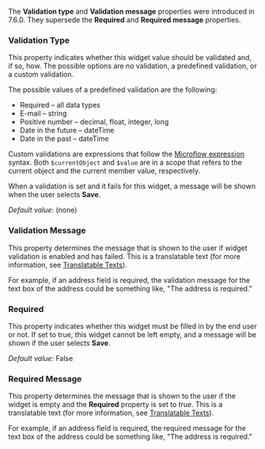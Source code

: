 <div class="alert alert-info">

The <strong>Validation type</strong> and <strong>Validation message</strong> properties were introduced in 7.6.0. They supersede the <strong>Required</strong> and <strong>Required message</strong> properties.

</div>

### Validation Type

This property indicates whether this widget value should be validated and, if so, how. The possible options are no validation, a predefined validation, or a custom validation.

The possible values of a predefined validation are the following:

* Required – all data types
* E-mail – string
* Positive number – decimal, float, integer, long
* Date in the future – dateTime
* Date in the past – dateTime

Custom validations are expressions that follow the [Microflow expression](/refguide7/expressions/) syntax. Both `$currentObject` and `$value` are in a scope that refers to the current object and the current member value, respectively.

When a validation is set and it fails for this widget, a message will be shown when the user selects **Save**.

*Default value:* (none)

### Validation Message

This property determines the message that is shown to the user if widget validation is enabled and has failed. This is a translatable text (for more information, see [Translatable Texts](/refguide7/translatable-texts/)).

<div class="alert alert-info">

For example, if an address field is required, the validation message for the text box of the address could be something like, "The address is required."

</div>

### Required

This property indicates whether this widget must be filled in by the end user or not. If set to true, this widget cannot be left empty, and a message will be shown if the user selects **Save**.

*Default value:* False

### Required Message

This property determines the message that is shown to the user if the widget is empty and the **Required** property is set to *true*. This is a translatable text (for more information, see [Translatable Texts](/refguide7/translatable-texts/)).

<div class="alert alert-info">

For example, if an address field is required, the required message for the text box of the address could be something like, "The address is required."

</div>

